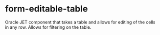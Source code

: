 # form-editable-table

Oracle JET component that takes a table and allows for editing of the cells in any row. Allows for 
filtering on the table.

